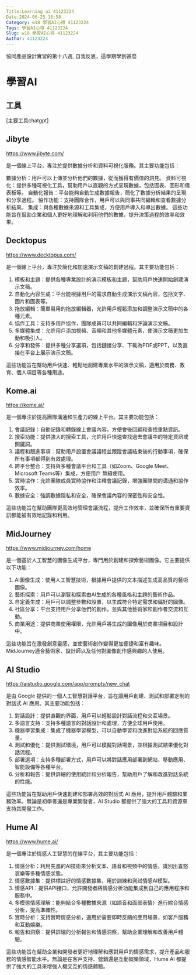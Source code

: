 ```yaml
---
Title:Learning ai 41123224
Date:2024-06-25 16:58
Category: w18 學習AI心得 41123224 
Tags: 學習AI心得 41123224
Slug: w18 學習AI心得 41123224
Author: 41123224
---
```


協同產品設計實習的第十八週, 自我反思，這學期學到甚麼

<!-- PELICAN_END_SUMMARY -->

# 學習AI

## 工具
[主要工具chatgpt]

## Jibyte
https://www.jibyte.com/

是一個線上平台，專注於提供數據分析和資料可視化服務。其主要功能包括：

數據分析：用戶可以上傳並分析他們的數據，從而獲得有價值的洞見。
資料可視化：提供多種可視化工具，幫助用戶以直觀的方式呈現數據，包括圖表、圖形和儀表板等。
自動化報告：平台能夠自動生成數據報告，簡化了數據分析結果的呈現和分享過程。
協作功能：支持團隊合作，用戶可以與同事共同編輯和查看數據分析結果。
集成：與各種數據來源和工具集成，方便用戶導入和導出數據。
這些功能旨在幫助企業和個人更好地理解和利用他們的數據，提升決策過程的效率和效果。

## Decktopus
https://www.decktopus.com/

是一個線上平台，專注於簡化和加速演示文稿的創建過程。其主要功能包括：

1. 模板和主題：提供各種專業設計的演示模板和主題，幫助用戶快速開始創建演示文稿。
2. 自動化內容生成：平台能根據用戶的需求自動生成演示文稿內容，包括文字、圖片和圖表等。
3. 拖放編輯：簡單易用的拖放編輯器，允許用戶輕鬆添加和調整演示文稿中的各種元素。
4. 協作工具：支持多用戶協作，團隊成員可以共同編輯和評論演示文稿。
5. 多媒體集成：允許用戶添加視頻、音頻和其他多媒體元素，使演示文稿更加生動和吸引人。
6. 分享和發佈：提供多種分享選項，包括鏈接分享、下載為PDF或PPT，以及直接在平台上展示演示文稿。

這些功能旨在幫助用戶快速、輕鬆地創建專業水平的演示文稿，適用於商務、教育、個人項目等各種用途。

## Kome.ai
https://kome.ai/

是一個專注於提高團隊溝通和生產力的線上平台。其主要功能包括：

1. 會議記錄：自動記錄和轉錄線上會議內容，方便會後回顧和查找重點資訊。
2. 搜索功能：提供強大的搜索工具，允許用戶快速查找過去會議中的特定資訊或關鍵詞。
3. 議程和跟進事項：幫助用戶設置會議議程並跟蹤會議結束後的行動事項，確保所有事項都得到有效處理。
4. 跨平台整合：支持與多種會議平台和工具（如Zoom、Google Meet、Microsoft Teams等）集成，方便用戶   無縫使用。
5. 實時協作：允許團隊成員實時協作和注釋會議記錄，增強團隊間的溝通和協作效率。
6. 數據安全：強調數據隱私和安全，確保會議內容的保密性和安全性。

這些功能旨在幫助團隊更高效地管理會議流程，提升工作效率，並確保所有重要資訊都能被有效地記錄和利用。

## MidJourney
https://www.midjourney.com/home

是一個基於人工智慧的圖像生成平台，專門用於創建和探索藝術圖像。它主要提供以下功能：

1. AI圖像生成：使用人工智慧技術，根據用戶提供的文本描述生成高品質的藝術圖像。
2. 藝術探索：用戶可以瀏覽和探索由AI生成的各種風格和主題的藝術作品。
3. 自定義生成：用戶可以調整參數和設置，以生成符合特定需求和偏好的圖像。
4. 社區分享：平台支持用戶分享他們的創作，並與其他藝術家和創作者交流和互動。
5. 商業用途：提供商業使用權限，允許用戶將生成的圖像用於商業項目和設計中。

這些功能旨在激發創意靈感，並使藝術創作變得更加便捷和富有趣味。MidJourney適合藝術家、設計師以及任何對圖像創作感興趣的人使用。

## AI Studio
https://aistudio.google.com/app/prompts/new_chat

是由 Google 提供的一個人工智慧對話平台，旨在讓用戶創建、測試和部署定制的對話式 AI 應用。其主要功能包括：

1. 對話設計：提供直觀的界面，用戶可以輕鬆設計對話流程和交互場景。
2. 多語言支持：支持多種語言的對話設計和處理，方便全球用戶使用。
3. 機器學習集成：集成了機器學習模型，可以自動學習和改進對話系統的回應質量。
4. 測試和優化：提供測試環境，用戶可以模擬對話場景，並根據測試結果優化對話流程。
5. 部署選項：支持多種部署方式，用戶可以將對話應用部署到網站、移動應用、智能設備等各種平台。
6. 分析和報告：提供詳細的使用統計和分析報告，幫助用戶了解和改進對話系統的性能。

這些功能旨在幫助用戶快速創建和部署高效的對話式 AI 應用，提升用戶體驗和業務效率。無論是初學者還是專業開發者，AI Studio 都提供了強大的工具和資源來支持其開發工作。

## Hume AI
https://www.hume.ai/

是一個專注於情感人工智慧的在線平台，其主要功能包括：

1. 情感分析：利用先進的AI技術來分析文本、語音和視頻中的情感，識別出喜怒哀樂等多種情感狀態。
2. 情感數據集：提供標註好的情感數據集，用於訓練和測試情感AI模型。
3. 情感API：提供API接口，允許開發者將情感分析功能集成到自己的應用程序和服務中。
4. 多模態情感理解：能夠結合多種數據來源（如語音和面部表情）進行綜合情感分析，提高準確性。
5. 實時分析：支持實時情感分析，適用於需要即時反饋的應用場景，如客戶服務和互動娛樂。
6. 報告和洞察：提供詳細的分析報告和情感洞察，幫助企業理解和改善用戶體驗。

這些功能旨在幫助企業和開發者更好地理解和應對用戶的情感需求，提升產品和服務的情感智能水平。無論是在客戶支持、營銷還是互動娛樂領域，Hume AI 都提供了強大的工具來增強人機交互的情感體驗。